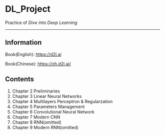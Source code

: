 # DL_Project
Practice of *Dive into Deep Learning*

---

## Information

Book(English): https://d2l.ai

Book(Chinese): https://zh.d2l.ai/

## Contents

1. Chapter 2 Preliminaries
2. Chapter 3 Linear Neural Networks
3. Chapter 4 Multilayers Perceptron & Regularzation
4. Chapter 5 Parameters Management
5. Chapter 6 Convolutional Neural Network
6. Chapter 7 Modern CNN
7. Chapter 8 RNN(omitted)
8. Chapter 9 Modern RNN(omitted)
